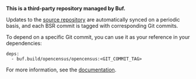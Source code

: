 **This is a third-party repository managed by Buf.**

Updates to the [source repository](https://github.com/census-instrumentation/opencensus-proto) are
automatically synced on a periodic basis, and each BSR commit is tagged with corresponding Git
commits.

To depend on a specific Git commit, you can use it as your reference in your dependencies:

```
deps:
  - buf.build/opencensus/opencensus:<GIT_COMMIT_TAG>
```

For more information, see the [documentation](https://docs.buf.build/bsr/overview).
